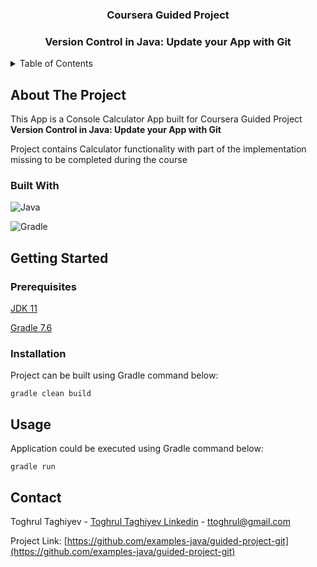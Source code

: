 <div>
<h3 align="center">Coursera Guided Project</h3>
<h3 align="center"> Version Control in Java: Update your App with Git</h3>
</div>



<!-- TABLE OF CONTENTS -->
<details>
  <summary>Table of Contents</summary>
  <ol>
    <li>
      <a href="#about-the-project">About The Project</a>
      <ul>
        <li><a href="#built-with">Built With</a></li>
      </ul>
    </li>
    <li>
      <a href="#getting-started">Getting Started</a>
      <ul>
        <li><a href="#prerequisites">Prerequisites</a></li>
        <li><a href="#installation">Installation</a></li>
      </ul>
    </li>
    <li><a href="#usage">Usage</a></li> 
    <li><a href="#contact">Contact</a></li>
  </ol>
</details>


<!-- ABOUT THE PROJECT -->
## About The Project

This App is a Console Calculator App built for Coursera Guided Project **Version Control in Java: Update your App with Git**

Project contains Calculator functionality with part of the implementation missing to be completed during the course

### Built With

![Java](https://img.shields.io/badge/java-%23ED8B00.svg?style=for-the-badge&logo=java&logoColor=white)

![Gradle](https://img.shields.io/badge/Gradle-02303A.svg?style=for-the-badge&logo=Gradle&logoColor=white)


<!-- GETTING STARTED -->
## Getting Started

### Prerequisites

[JDK 11](https://openjdk.org/projects/jdk/11/)

[Gradle 7.6](https://gradle.org/install/)

### Installation

Project can be built using Gradle command below:

`
gradle clean build
`

<!-- USAGE EXAMPLES -->
## Usage

Application could be executed using Gradle command below:

`
gradle run
`

<!-- CONTACT -->
## Contact

Toghrul Taghiyev - [Toghrul Taghiyev Linkedin](https://www.linkedin.com/in/ttoghrul/) - ttoghrul@gmail.com

Project Link: [https://github.com/examples-java/guided-project-git](https://github.com/examples-java/guided-project-git)
